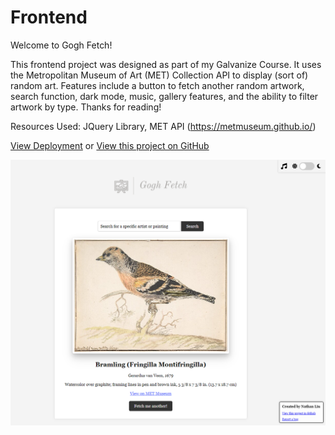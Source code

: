 # Frontend

Welcome to Gogh Fetch!

This frontend project was designed as part of my Galvanize Course. It uses the Metropolitan Museum of Art (MET) Collection API to display (sort of) random art. Features include a button to fetch another random artwork, search function, dark mode, music, gallery features, and the ability to filter artwork by type. Thanks for reading!


Resources Used:
JQuery Library, MET API (https://metmuseum.github.io/)

[View Deployment](https://gogh-fetch.vercel.app/) or
[View this project on GitHub](https://github.com/nateykliu/Frontend) 

![ScreenShot](/images/preview.PNG)
